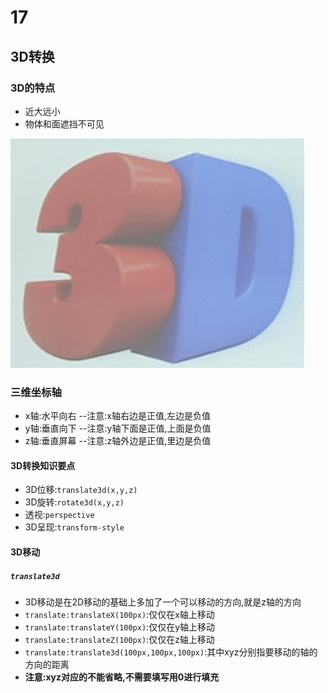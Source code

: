 # 17
## 3D转换
### 3D的特点
+ 近大远小
+ 物体和面遮挡不可见

![](../img/3d.png)

### 三维坐标轴
+ x轴:水平向右 --注意:x轴右边是正值,左边是负值
+ y轴:垂直向下 --注意:y轴下面是正值,上面是负值
+ z轴:垂直屏幕 --注意:z轴外边是正值,里边是负值

#### 3D转换知识要点
+ 3D位移:`translate3d(x,y,z)`
+ 3D旋转:`rotate3d(x,y,z)`
+ 透视:`perspective`
+ 3D呈现:`transform-style`
#### 3D移动
##### `translate3d`
+ 3D移动是在2D移动的基础上多加了一个可以移动的方向,就是z轴的方向
+ `translate:translateX(100px)`:仅仅在x轴上移动
+ `translate:translateY(100px)`:仅仅在y轴上移动
+ `translate:translateZ(100px)`:仅仅在z轴上移动
+ `translate:translate3d(100px,100px,100px)`:其中xyz分别指要移动的轴的方向的距离
+ **注意:xyz对应的不能省略,不需要填写用0进行填充**
